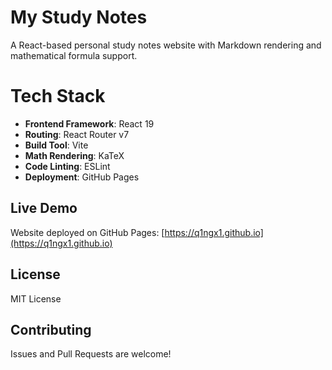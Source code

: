 # My Study Notes
A React-based personal study notes website with Markdown rendering and mathematical formula support.

# Tech Stack

- **Frontend Framework**: React 19
- **Routing**: React Router v7
- **Build Tool**: Vite
- **Math Rendering**: KaTeX
- **Code Linting**: ESLint
- **Deployment**: GitHub Pages

## Live Demo

Website deployed on GitHub Pages: [https://q1ngx1.github.io](https://q1ngx1.github.io)

## License

MIT License

## Contributing

Issues and Pull Requests are welcome!

